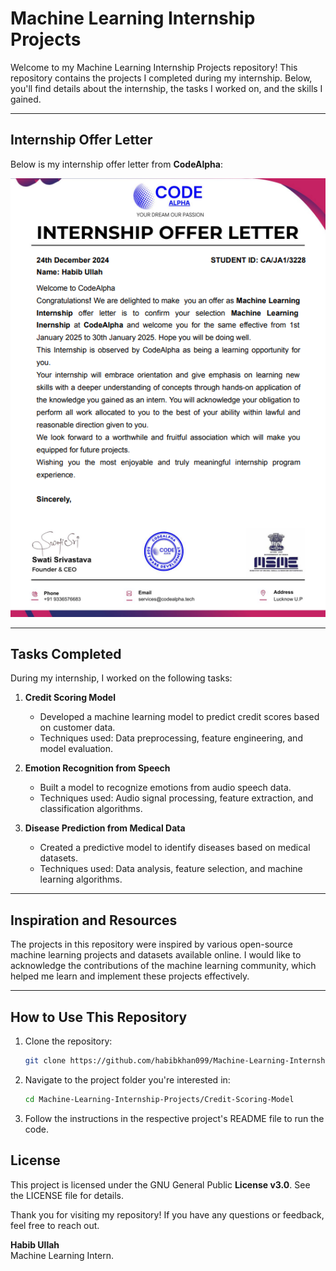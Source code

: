 # Machine Learning Internship Projects

Welcome to my Machine Learning Internship Projects repository! This repository contains the projects I completed during my internship. Below, you'll find details about the internship, the tasks I worked on, and the skills I gained.

---

## Internship Offer Letter

Below is my internship offer letter from **CodeAlpha**:

![Internship Offer Letter](offer-letter.png)  

---

## Tasks Completed

During my internship, I worked on the following tasks:

1. **Credit Scoring Model**  
   - Developed a machine learning model to predict credit scores based on customer data.  
   - Techniques used: Data preprocessing, feature engineering, and model evaluation.  

2. **Emotion Recognition from Speech**  
   - Built a model to recognize emotions from audio speech data.  
   - Techniques used: Audio signal processing, feature extraction, and classification algorithms.  

3. **Disease Prediction from Medical Data**  
   - Created a predictive model to identify diseases based on medical datasets.  
   - Techniques used: Data analysis, feature selection, and machine learning algorithms.  

---

## Inspiration and Resources

The projects in this repository were inspired by various open-source machine learning projects and datasets available online. I would like to acknowledge the contributions of the machine learning community, which helped me learn and implement these projects effectively.  

---


## How to Use This Repository

1. Clone the repository:
   ```bash
   git clone https://github.com/habibkhan099/Machine-Learning-Internship-Projects.git

2. Navigate to the project folder you're interested in:
    ```bash
    cd Machine-Learning-Internship-Projects/Credit-Scoring-Model
3. Follow the instructions in the respective project's README file to run the code.


## License
This project is licensed under the GNU General Public **License v3.0**. See the LICENSE file for details.

Thank you for visiting my repository! If you have any questions or feedback, feel free to reach out.

**Habib Ullah**<br>
Machine Learning Intern.
